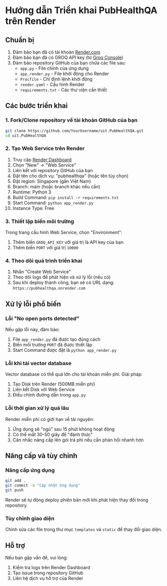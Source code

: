 # Hướng dẫn Triển khai PubHealthQA trên Render

## Chuẩn bị

1. Đảm bảo bạn đã có tài khoản [Render.com](https://render.com)
2. Đảm bảo bạn đã có GROQ API key (từ [Groq Console](https://console.groq.com))
3. Đảm bảo repository GitHub của bạn chứa các file sau:
   - `app.py` - File chính của ứng dụng
   - `app_render.py` - File khởi động cho Render
   - `Procfile` - Chỉ định lệnh khởi động
   - `render.yaml` - Cấu hình Render
   - `requirements.txt` - Các thư viện cần thiết

## Các bước triển khai

### 1. Fork/Clone repository về tài khoản GitHub của bạn

```bash
git clone https://github.com/YourUsername/uit.PubHealthQA.git
cd uit.PubHealthQA
```

### 2. Tạo Web Service trên Render

1. Truy cập [Render Dashboard](https://dashboard.render.com)
2. Chọn "New" -> "Web Service"
3. Liên kết với repository GitHub của bạn
4. Đặt tên cho dịch vụ: "pubhealthqa" (hoặc tên tùy chọn)
5. Đặt region: Singapore (gần Việt Nam)
6. Branch: main (hoặc branch khác nếu cần)
7. Runtime: Python 3
8. Build Command: `pip install -r requirements.txt`
9. Start Command: `python app_render.py`
10. Instance Type: Free

### 3. Thiết lập biến môi trường

Trong trang cấu hình Web Service, chọn "Environment":

1. Thêm biến `GROQ_API_KEY` với giá trị là API key của bạn
2. Thêm biến `PORT` với giá trị `10000`

### 4. Theo dõi quá trình triển khai

1. Nhấn "Create Web Service"
2. Theo dõi logs để phát hiện và xử lý lỗi (nếu có)
3. Sau khi deploy thành công, bạn sẽ có URL dạng: `https://pubhealthqa.onrender.com`

## Xử lý lỗi phổ biến

### Lỗi "No open ports detected"

Nếu gặp lỗi này, đảm bảo:
1. File `app_render.py` đã được tạo đúng cách
2. Biến môi trường `PORT` đã được thiết lập
3. Start Command được đặt là `python app_render.py`

### Lỗi khi tải vector database

Vector database có thể quá lớn cho tài khoản miễn phí. Giải pháp:
1. Tạo Disk trên Render (500MB miễn phí)
2. Liên kết Disk với Web Service
3. Điều chỉnh đường dẫn trong `app.py` 

### Lỗi thời gian xử lý quá lâu

Render miễn phí có giới hạn về tài nguyên:
1. Ứng dụng sẽ "ngủ" sau 15 phút không hoạt động
2. Có thể mất 30-50 giây để "đánh thức"
3. Cân nhắc nâng cấp lên gói trả phí nếu cần phản hồi nhanh hơn

## Nâng cấp và tùy chỉnh

### Nâng cấp ứng dụng
```bash
git add .
git commit -m "Cập nhật ứng dụng"
git push
```

Render sẽ tự động deploy phiên bản mới khi phát hiện thay đổi trong repository.

### Tùy chỉnh giao diện
Chỉnh sửa các file trong thư mục `templates` và `static` để thay đổi giao diện.

## Hỗ trợ

Nếu bạn gặp vấn đề, vui lòng:
1. Kiểm tra logs trên Render Dashboard
2. Tạo issue trong repository GitHub
3. Liên hệ dịch vụ hỗ trợ của Render 
